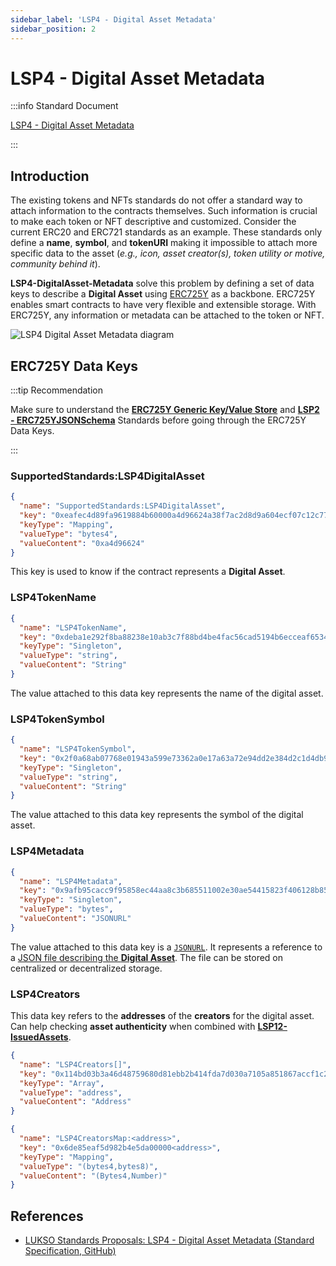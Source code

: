 ```yaml
---
sidebar_label: 'LSP4 - Digital Asset Metadata'
sidebar_position: 2
---
```


# LSP4 - Digital Asset Metadata

:::info Standard Document

[LSP4 - Digital Asset Metadata](https://github.com/lukso-network/LIPs/blob/main/LSPs/LSP-4-DigitalAsset-Metadata.md)

:::

## Introduction

The existing tokens and NFTs standards do not offer a standard way to attach information to the contracts themselves. Such information is crucial to make each token or NFT descriptive and customized. Consider the current ERC20 and ERC721 standards as an example. These standards only define a **name**, **symbol**, and **tokenURI** making it impossible to attach more specific data to the asset (_e.g., icon, asset creator(s), token utility or motive, community behind it_).

**LSP4-DigitalAsset-Metadata** solve this problem by defining a set of data keys to describe a **Digital Asset** using [ERC725Y](https://github.com/ERC725Alliance/ERC725/blob/main/docs/ERC-725.md#erc725y) as a backbone. ERC725Y enables smart contracts to have very flexible and extensible storage. With ERC725Y, any information or metadata can be attached to the token or NFT.

![LSP4 Digital Asset Metadata diagram](/img/standards/lsp4-digital-asset-metadata-diagram.png)

## ERC725Y Data Keys

:::tip Recommendation

Make sure to understand the **[ERC725Y Generic Key/Value Store](../lsp-background/erc725.md#erc725y---generic-data-keyvalue-store)** and **[LSP2 - ERC725YJSONSchema](../generic-standards/lsp2-json-schema.md)** Standards before going through the ERC725Y Data Keys.

:::

### SupportedStandards:LSP4DigitalAsset

```json
{
  "name": "SupportedStandards:LSP4DigitalAsset",
  "key": "0xeafec4d89fa9619884b60000a4d96624a38f7ac2d8d9a604ecf07c12c77e480c",
  "keyType": "Mapping",
  "valueType": "bytes4",
  "valueContent": "0xa4d96624"
}
```

This key is used to know if the contract represents a **Digital Asset**.

### LSP4TokenName

```json
{
  "name": "LSP4TokenName",
  "key": "0xdeba1e292f8ba88238e10ab3c7f88bd4be4fac56cad5194b6ecceaf653468af1",
  "keyType": "Singleton",
  "valueType": "string",
  "valueContent": "String"
}
```

The value attached to this data key represents the name of the digital asset.

### LSP4TokenSymbol

```json
{
  "name": "LSP4TokenSymbol",
  "key": "0x2f0a68ab07768e01943a599e73362a0e17a63a72e94dd2e384d2c1d4db932756",
  "keyType": "Singleton",
  "valueType": "string",
  "valueContent": "String"
}
```

The value attached to this data key represents the symbol of the digital asset.

### LSP4Metadata

```json
{
  "name": "LSP4Metadata",
  "key": "0x9afb95cacc9f95858ec44aa8c3b685511002e30ae54415823f406128b85b238e",
  "keyType": "Singleton",
  "valueType": "bytes",
  "valueContent": "JSONURL"
}
```

The value attached to this data key is a [`JSONURL`](https://github.com/lukso-network/LIPs/blob/main/LSPs/LSP-2-ERC725YJSONSchema.md#jsonurl). It represents a reference to a [JSON file describing the **Digital Asset**](https://github.com/lukso-network/LIPs/blob/main/LSPs/LSP-4-DigitalAsset-Metadata.md#lsp4metadata). The file can be stored on centralized or decentralized storage.

### LSP4Creators

This data key refers to the **addresses** of the **creators** for the digital asset. Can help checking **asset authenticity** when combined with **[LSP12-IssuedAssets](../universal-profile/lsp12-issued-assets.md)**.

```json
{
  "name": "LSP4Creators[]",
  "key": "0x114bd03b3a46d48759680d81ebb2b414fda7d030a7105a851867accf1c2352e7",
  "keyType": "Array",
  "valueType": "address",
  "valueContent": "Address"
}
```

```json
{
  "name": "LSP4CreatorsMap:<address>",
  "key": "0x6de85eaf5d982b4e5da00000<address>",
  "keyType": "Mapping",
  "valueType": "(bytes4,bytes8)",
  "valueContent": "(Bytes4,Number)"
}
```

## References

- [LUKSO Standards Proposals: LSP4 - Digital Asset Metadata (Standard Specification, GitHub)](https://github.com/lukso-network/LIPs/blob/main/LSPs/LSP-4-DigitalAsset-Metadata.md)
